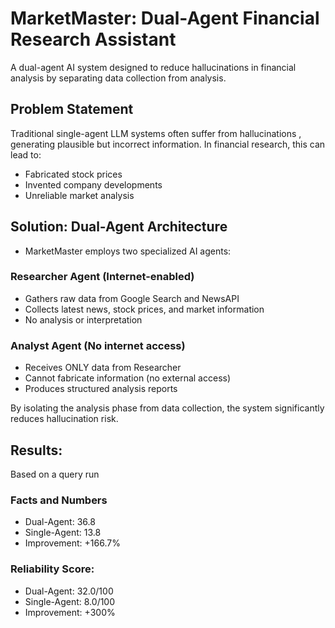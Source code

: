 # MarketMaster: Dual-Agent Financial Research Assistant

A dual-agent AI system designed to reduce hallucinations in financial analysis by separating data collection from analysis.
## Problem Statement
Traditional single-agent LLM systems often suffer from hallucinations , generating plausible but incorrect information. In financial research, this can lead to:

- Fabricated stock prices
- Invented company developments
- Unreliable market analysis

## Solution: Dual-Agent Architecture
- MarketMaster employs two specialized AI agents:

### Researcher Agent (Internet-enabled)
- Gathers raw data from Google Search and NewsAPI
- Collects latest news, stock prices, and market information
- No analysis or interpretation

### Analyst Agent (No internet access)
- Receives ONLY data from Researcher
- Cannot fabricate information (no external access)
- Produces structured analysis reports

By isolating the analysis phase from data collection, the system significantly reduces hallucination risk.

## Results:
Based on a query run
### Facts and Numbers
- Dual-Agent:  36.8 
- Single-Agent: 13.8
- Improvement: +166.7%

### Reliability Score:
- Dual-Agent:   32.0/100
- Single-Agent: 8.0/100
- Improvement: +300%
